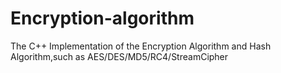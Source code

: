 # Encryption-algorithm
The C++ Implementation of the Encryption Algorithm and Hash Algorithm,such as AES/DES/MD5/RC4/StreamCipher
